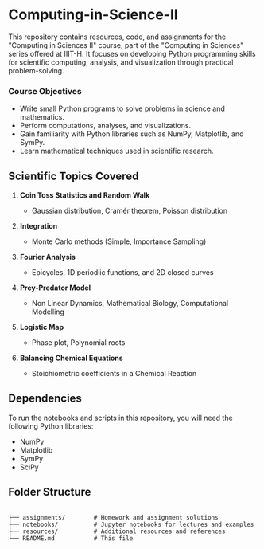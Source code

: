 # Computing-in-Science-II

This repository contains resources, code, and assignments for the "Computing in Sciences II" course, part of the "Computing in Sciences" series offered at IIIT-H.
It focuses on developing Python programming skills for scientific computing, analysis, and visualization through practical problem-solving.

### Course Objectives
- Write small Python programs to solve problems in science and mathematics.
- Perform computations, analyses, and visualizations.
- Gain familiarity with Python libraries such as NumPy, Matplotlib, and SymPy.
- Learn mathematical techniques used in scientific research.

## Scientific Topics Covered

1. **Coin Toss Statistics and Random Walk**
   - Gaussian distribution, Cramér theorem, Poisson distribution

2. **Integration**
   - Monte Carlo methods (Simple, Importance Sampling)

3. **Fourier Analysis**
   - Epicycles, 1D periodiic functions, and 2D closed curves

4. **Prey-Predator Model**
    - Non Linear Dynamics, Mathematical Biology, Computational Modelling
    
5. **Logistic Map**
   - Phase plot, Polynomial roots

6. **Balancing Chemical Equations**
    - Stoichiometric coefficients in a Chemical Reaction

## Dependencies

To run the notebooks and scripts in this repository, you will need the following Python libraries:

- NumPy
- Matplotlib
- SymPy
- SciPy

## Folder Structure

```
.
├── assignments/        # Homework and assignment solutions
├── notebooks/          # Jupyter notebooks for lectures and examples
├── resources/          # Additional resources and references
└── README.md           # This file
```